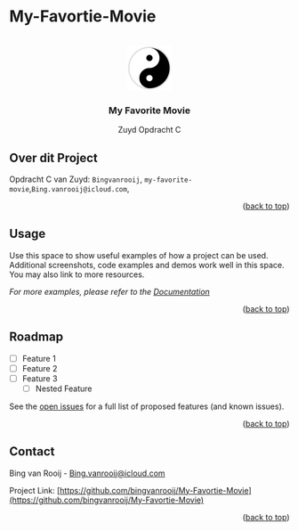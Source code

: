 # My-Favortie-Movie
<a name="readme-top"></a>

<!-- PROJECT LOGO -->
<br />
<div align="center">
  <a href="Japan.png">
    <img src="japan.png" alt="Logo" width="80" height="80">
  </a>

<h3 align="center">My Favorite Movie</h3>

  <p align="center">
    Zuyd Opdracht C
  </p>
</div>





## Over dit Project


Opdracht C van Zuyd: `Bingvanrooij`, `my-favorite-movie`,`Bing.vanrooij@icloud.com`, 

<p align="right">(<a href="#readme-top">back to top</a>)</p>



<!-- USAGE EXAMPLES -->
## Usage

Use this space to show useful examples of how a project can be used. Additional screenshots, code examples and demos work well in this space. You may also link to more resources.

_For more examples, please refer to the [Documentation](https://example.com)_

<p align="right">(<a href="#readme-top">back to top</a>)</p>



<!-- ROADMAP -->
## Roadmap

- [ ] Feature 1
- [ ] Feature 2
- [ ] Feature 3
    - [ ] Nested Feature

See the [open issues](https://github.com/github_username/repo_name/issues) for a full list of proposed features (and known issues).

<p align="right">(<a href="#readme-top">back to top</a>)</p>









<!-- CONTACT -->
## Contact

Bing van Rooij - Bing.vanrooij@icloud.com

Project Link: [https://github.com/bingvanrooij/My-Favortie-Movie](https://github.com/bingvanrooij/My-Favortie-Movie)

<p align="right">(<a href="#readme-top">back to top</a>)</p>





